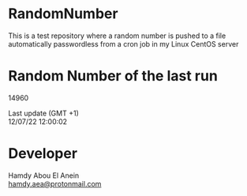 # RandomNumber    
This is a test repository where a random number is pushed to a file automatically passwordless from a cron job in my Linux CentOS server    
# Random Number of the last run   
14960
      
Last update (GMT +1)    
12/07/22 12:00:02
# Developer    
Hamdy Abou El Anein   
hamdy.aea@protonmail.com
